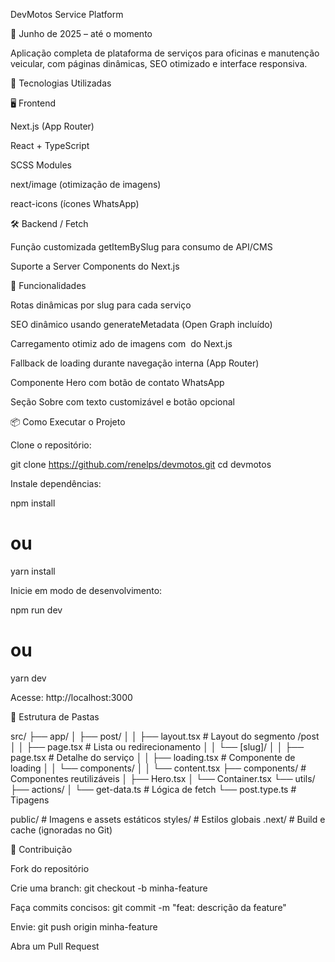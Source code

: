 DevMotos Service Platform

📅 Junho de 2025 – até o momento

Aplicação completa de plataforma de serviços para oficinas e manutenção veicular, com páginas dinâmicas, SEO otimizado e interface responsiva.

🧪 Tecnologias Utilizadas

🖥️ Frontend

Next.js (App Router)

React + TypeScript

SCSS Modules

next/image (otimização de imagens)

react-icons (ícones WhatsApp)

🛠️ Backend / Fetch

Função customizada getItemBySlug para consumo de API/CMS

Suporte a Server Components do Next.js

🚀 Funcionalidades

Rotas dinâmicas por slug para cada serviço

SEO dinâmico usando generateMetadata (Open Graph incluído)

Carregamento otimiz ado de imagens com <Image> do Next.js

Fallback de loading durante navegação interna (App Router)

Componente Hero com botão de contato WhatsApp

Seção Sobre com texto customizável e botão opcional

📦 Como Executar o Projeto

Clone o repositório:

git clone https://github.com/renelps/devmotos.git
cd devmotos

Instale dependências:

npm install
# ou
yarn install

Inicie em modo de desenvolvimento:

npm run dev
# ou
yarn dev

Acesse: http://localhost:3000

📁 Estrutura de Pastas

src/
├── app/
│   ├── post/
│   │   ├── layout.tsx       # Layout do segmento /post
│   │   ├── page.tsx         # Lista ou redirecionamento
│   │   └── [slug]/
│   │       ├── page.tsx     # Detalhe do serviço
│   │       ├── loading.tsx  # Componente de loading
│   │       └── components/
│   │           └── content.tsx
├── components/              # Componentes reutilizáveis
│   ├── Hero.tsx
│   └── Container.tsx
└── utils/
    ├── actions/
    │   └── get-data.ts      # Lógica de fetch
    └── post.type.ts         # Tipagens

public/   # Imagens e assets estáticos
styles/   # Estilos globais
.next/    # Build e cache (ignoradas no Git)

🤝 Contribuição

Fork do repositório

Crie uma branch: git checkout -b minha-feature

Faça commits concisos: git commit -m "feat: descrição da feature"

Envie: git push origin minha-feature

Abra um Pull Request
